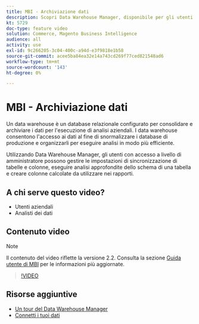 ```yaml
---
title: MBI - Archiviazione dati
description: Scopri Data Warehouse Manager, disponibile per gli utenti amministratori in MBI.
kt: 5729
doc-type: feature video
solution: Commerce, Magento Business Intelligence
audience: all
activity: use
exl-id: 9c266205-3c04-400c-a94d-e3f9818e1b58
source-git-commit: acee5ba84ea32e14a743cd269f77ced821548ad6
workflow-type: tm+mt
source-wordcount: '143'
ht-degree: 0%

---
```


# MBI - Archiviazione dati

Un data warehouse è un database relazionale configurato per consolidare e archiviare i dati per l&#39;esecuzione di analisi aziendali. I data warehouse consentono l&#39;accesso ai dati al fine di snormalizzare i database di produzione e organizzarli per eseguire analisi in modo più efficiente.

Utilizzando Data Warehouse Manager, gli utenti con accesso a livello di amministratore possono gestire le impostazioni di sincronizzazione di tabelle e colonne, eseguire analisi approfondite dello schema di una tabella e creare colonne calcolate da utilizzare nei rapporti.

## A chi serve questo video?

- Utenti aziendali
- Analisti dei dati

## Contenuto video

>[!NOTE]
>
>Il contenuto del video riflette la versione 2.2. Consulta la sezione [Guida utente di MBI](https://docs.magento.com/mbi/) per le informazioni più aggiornate.

>[!VIDEO](https://video.tv.adobe.com/v/35984?quality=12&learn=on)

## Risorse aggiuntive

- [Un tour del Data Warehouse Manager](https://docs.magento.com/mbi/data-analyst/data-warehouse-mgr/tour-dwm.html)
- [Connetti i tuoi dati](https://docs.magento.com/mbi/data-analyst/importing-data/connecting-data/connecting-data.html)
